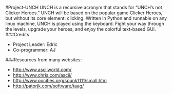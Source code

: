 #Project-UNCH
UNCH is a recursive acronym that stands for “UNCH’s not Clicker Heroes.” UNCH will be based on the popular game Clicker Heroes, but without its core element: clicking. Written in Python and runnable on any linux machine, UNCH is played using the keyboard. Fight your way through the levels, upgrade your heroes, and enjoy the colorful text-based GUI.
###Credits
- Project Leader: Edric
- Co-programmer: AJ

###Resources from many websites:
- http://www.asciiworld.com/
- http://www.chris.com/ascii/
- http://www.oocities.org/spunk1111/small.htm
- http://patorjk.com/software/taag/
